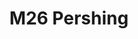 ---
title: "M26 Pershing"
description: "Tanque medio/pesado​ estadounidense. Se produjo desde febrero de 1945 hasta comienzos de los años 50 y fue utilizado en las etapas finales de la Segunda Guerra Mundial y durante la Guerra de Corea. Recibe su nombre en honor del general John J. Pershing, que dirigió la Fuerza Expedicionaria Estadounidense en Europa durante la Primera Guerra Mundial."
type: Tanque medio
country: Estados Unidos
orbit: "45.41deg 74.18deg 60%"
# target: "0m 0m 0m"
---